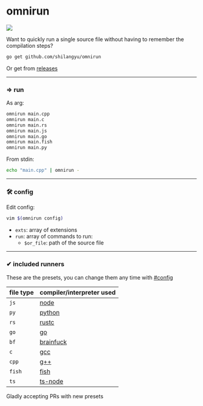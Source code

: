 # omnirun

[![](https://github.com/shilangyu/omnirun/workflows/ci/badge.svg)](https://github.com/shilangyu/omnirun/actions)

Want to quickly run a single source file without having to remember the compilation steps?

```sh
go get github.com/shilangyu/omnirun
```

Or get from [releases](https://github.com/shilangyu/omnirun/releases)

---

### ⇒ run

As arg:

```sh
omnirun main.cpp
omnirun main.c
omnirun main.rs
omnirun main.js
omnirun main.go
omnirun main.fish
omnirun main.py
```

From stdin:

```sh
echo "main.cpp" | omnirun -
```

---

### 🛠️ config

Edit config:

```sh
vim $(omnirun config)
```

- `exts`: array of extensions
- `run`: array of commands to run:
  - `$or_file`: path of the source file

---

### ✔ included runners

These are the presets, you can change them any time with [#config](#%EF%B8%8F-config)

| file type | compiler/interpreter used                                   |
| --------- | ----------------------------------------------------------- |
| `js`      | [node](https://nodejs.org/en/)                              |
| `py`      | [python](https://www.python.org/)                           |
| `rs`      | [rustc](https://doc.rust-lang.org/rustc/what-is-rustc.html) |
| `go`      | [go](https://golang.org/)                                   |
| `bf`      | [brainfuck](https://github.com/shilangyu/brainfuck)         |
| `c`       | [gcc](https://gcc.gnu.org/)                                 |
| `cpp`     | [g++](https://gcc.gnu.org/)                                 |
| `fish`    | [fish](http://fishshell.com/)                               |
| `ts`      | [ts-node](https://github.com/TypeStrong/ts-node)            |

Gladly accepting PRs with new presets

